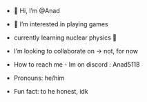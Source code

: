 - 👋 Hi, I’m @Anad
- 👀 I’m interested in playing games

-  currently learning nuclear physics 👀
-  I’m looking to collaborate on -> not, for now
-  How to reach me - Im on discord : Anad5118
- Pronouns: he/him
-  Fun fact: to he honest, idk
<!---
Anad5118/Anad5118 is a ✨ special ✨ repository because its `README.md` (this file) appears on your GitHub profile.
You can click the Preview link to take a look at your changes.
--->
